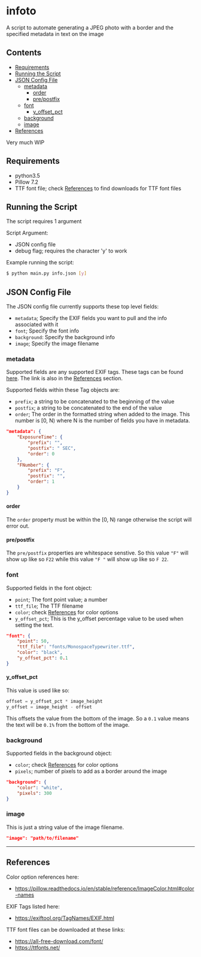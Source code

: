 # infoto
A script to automate generating a JPEG photo with a border and the specified metadata in text on the image

## Contents

- [Requirements](#requirements)
- [Running the Script](#running-the-script)
- [JSON Config File](#json-config-file)
    - [metadata](#metadata)
        - [order](#order)
        - [pre/postfix](#pre/postfix)
    - [font](#font)
        - [y_offset_pct](#y_offset_pct)
    - [background](#background)
    - [image](#image)
- [References](#references)

Very much WIP

## Requirements

- python3.5
- Pillow 7.2
- TTF font file; check [References](#references) to find downloads for TTF font files

## Running the Script

The script requires 1 argument

Script Argument:
- JSON config file
- debug flag; requires the character 'y' to work

Example running the script:
```bash
$ python main.py info.json [y]
```

## JSON Config File

The JSON config file currently supports these top level fields:
- `metadata`; Specify the EXIF fields you want to pull and the info associated with it
- `font`; Specify the font info
- `background`: Specify the background info
- `image`; Specify the image filename

### metadata

Supported fields are any supported EXIF tags. These tags can be found [here](https://exiftool.org/TagNames/EXIF.html).
The link is also in the [References](#references) section.

Supported fields within these Tag objects are:
- `prefix`; a string to be concatenated to the beginning of the value
- `postfix`; a string to be concatenated to the end of the value
- `order`; The order in the formatted string when added to the image. This number is [0, N) where N is the number of fields you have in metadata.

```json
"metadata": {
    "ExposureTime": {
        "prefix": "",
        "postfix": " SEC",
        "order": 0
    },
    "FNumber": {
        "prefix": "F",
        "postfix": "",
        "order": 1
    }
}
```

#### order

The `order` property must be within the [0, N) range otherwise the script will error out.

#### pre/postfix

The `pre/postfix` properties are whitespace senstive. So this value `"F"` will show up like so `F22` while this value `"F "` will show up like so `F 22`.

### font

Supported fields in the font object:
- `point`; The font point value; a number
- `ttf_file`; The TTF filename
- `color`; check [References](#references) for color options
- `y_offset_pct`; This is the y_offset percentage value to be used when setting the text.

```json
"font": {
    "point": 50,
    "ttf_file": "fonts/MonospaceTypewriter.ttf",
    "color": "black",
    "y_offset_pct": 0.1
}
```

#### y_offset_pct

This value is used like so:
```python
offset = y_offset_pct * image_height
y_offset = image_height - offset
```

This offsets the value from the bottom of the image. So a `0.1` value means the text will be `0.1%` from the bottom of the image.

### background

Supported fields in the background object:
- `color`; check [References](#references) for color options
- `pixels`; number of pixels to add as a border around the image

```json
"background": {
    "color": "white",
    "pixels": 300
}
```

### image

This is just a string value of the image filename.

```json
"image": "path/to/filename"
```

---

## References

Color option references here:
- https://pillow.readthedocs.io/en/stable/reference/ImageColor.html#color-names

EXIF Tags listed here:
- https://exiftool.org/TagNames/EXIF.html

TTF font files can be downloaded at these links:
- https://all-free-download.com/font/
- https://ttfonts.net/
